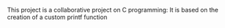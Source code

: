 This project is a collaborative project on C programming:
It is based on the creation of a custom printf function
